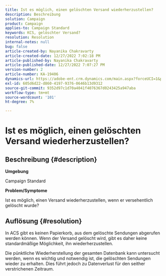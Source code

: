 ```yaml
---
title: Ist es möglich, einen gelöschten Versand wiederherzustellen?
description: Beschreibung
solution: Campaign
product: Campaign
applies-to: Campaign Standard
keywords: KCS, gelöschter Versand?
resolution: Resolution
internal-notes: null
bug: false
article-created-by: Nayanika Chakravarty
article-created-date: 12/27/2022 7:02:18 PM
article-published-by: Nayanika Chakravarty
article-published-date: 12/27/2022 7:07:27 PM
version-number: 2
article-number: KA-19406
dynamics-url: https://adobe-ent.crm.dynamics.com/main.aspx?forceUCI=1&pagetype=entityrecord&etn=knowledgearticle&id=2a233af7-1886-ed11-81ac-6045bd006079
exl-id: 605d6d22-d860-4197-9376-0646b13d9312
source-git-commit: 9352d97c1d70a4041f4076367d0243425a947aba
workflow-type: tm+mt
source-wordcount: '101'
ht-degree: 7%

---
```


# Ist es möglich, einen gelöschten Versand wiederherzustellen?

## Beschreibung {#description}


<b>Umgebung</b>

Campaign Standard

<b>Problem/Symptome</b>

Ist es möglich, einen Versand wiederherzustellen, wenn er versehentlich gelöscht wurde?


## Auflösung {#resolution}


In ACS gibt es keinen Papierkorb, aus dem gelöschte Sendungen abgerufen werden können. Wenn der Versand gelöscht wird, gibt es daher keine standardmäßige Möglichkeit, ihn wiederherzustellen.

Die pünktliche Wiederherstellung der gesamten Datenbank kann untersucht werden, wenn es wichtig und notwendig ist, die gelöschten Sendungen wieder zu erhalten. Dies führt jedoch zu Datenverlust für den seither verstrichenen Zeitraum.
